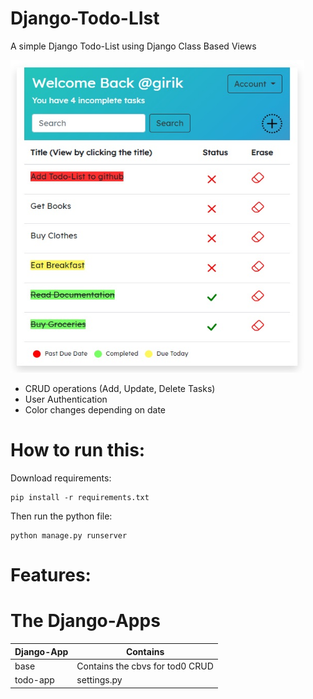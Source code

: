# Django-Todo-LIst
A simple Django Todo-List using Django Class Based Views

<img src="assets/todo.jpg" height="500" width="470">


- CRUD operations (Add, Update, Delete Tasks)
- User Authentication
- Color changes depending on date 


# How to run this: 


Download requirements:
```
pip install -r requirements.txt
```
Then run the python file:
```
python manage.py runserver 
```

# Features:


# The Django-Apps
<table>
<thead>
    <th>Django-App</th>
    <th>Contains</th>
</thead>
<tr><td> base </td><td>Contains the cbvs for tod0 CRUD</td></tr>
<tr><td> todo-app </td><td>settings.py</td></tr>
</table>
